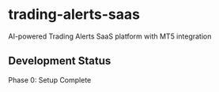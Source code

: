 # trading-alerts-saas
AI-powered Trading Alerts SaaS platform with MT5 integration
## Development Status
Phase 0: Setup Complete